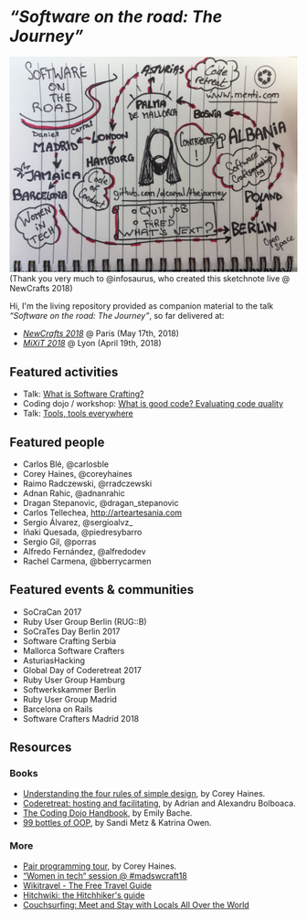 # *“Software on the road: The Journey”*

![Sketchnote @ NewCrafts 2018](img/sketchnote_newcrafts.jpg "Sketchnote @ NewCrafts 2018")
(Thank you very much to @infosaurus, who created this sketchnote live @ NewCrafts 2018)

Hi, I'm the living repository provided as companion material to the talk *“Software on the road: The Journey”*, so far delivered at:

- *[NewCrafts 2018](https://ncrafts.io/)* @ Paris (May 17th, 2018)
- *[MiXiT 2018](https://mixitconf.org)* @ Lyon (April 19th, 2018)

## Featured activities

* Talk: [What is Software Crafting?](https://github.com/dcarral/software-crafting)
* Coding dojo / workshop: [What is good code? Evaluating code quality](https://github.com/dcarral/good-code)
* Talk: [Tools, tools everywhere](https://github.com/dcarral/ruby-tools)

## Featured people

- Carlos Blé, @carlosble
- Corey Haines, @coreyhaines
- Raimo Radczewski, @rradczewski
- Adnan Rahic, @adnanrahic
- Dragan Stepanovic, @dragan_stepanovic
- Carlos Tellechea, http://arteartesania.com
- Sergio Álvarez, @sergioalvz_
- Iñaki Quesada, @piedresybarro
- Sergio Gil, @porras
- Alfredo Fernández, @alfredodev
- Rachel Carmena, @bberrycarmen

## Featured events & communities

- SoCraCan 2017
- Ruby User Group Berlin (RUG::B)
- SoCraTes Day Berlin 2017
- Software Crafting Serbia
- Mallorca Software Crafters
- AsturiasHacking
- Global Day of Coderetreat 2017
- Ruby User Group Hamburg
- Softwerkskammer Berlin
- Ruby User Group Madrid
- Barcelona on Rails
- Software Crafters Madrid 2018

## Resources

### Books

* [Understanding the four rules of simple design](https://leanpub.com/4rulesofsimpledesign), by Corey Haines.
* [Coderetreat: hosting and facilitating](https://leanpub.com/coderetreat), by Adrian and Alexandru Bolboaca.
* [The Coding Dojo Handbook](https://leanpub.com/codingdojohandbook), by Emily Bache.
* [99 bottles of OOP](https://www.sandimetz.com/99bottles/), by Sandi Metz & Katrina Owen.

### More

* [Pair programming tour](https://vimeo.com/channels/pairprogrammingtour), by Corey Haines.
* [“Women in tech“ session @ #madswcraft18](https://github.com/dcarral/WomenInTech)
* [Wikitravel - The Free Travel Guide](https://wikitravel.org)
* [Hitchwiki: the Hitchhiker's guide](http://hitchwiki.org/en/Main_Page)
* [Couchsurfing: Meet and Stay with Locals All Over the World](https://couchsurfing.com)
